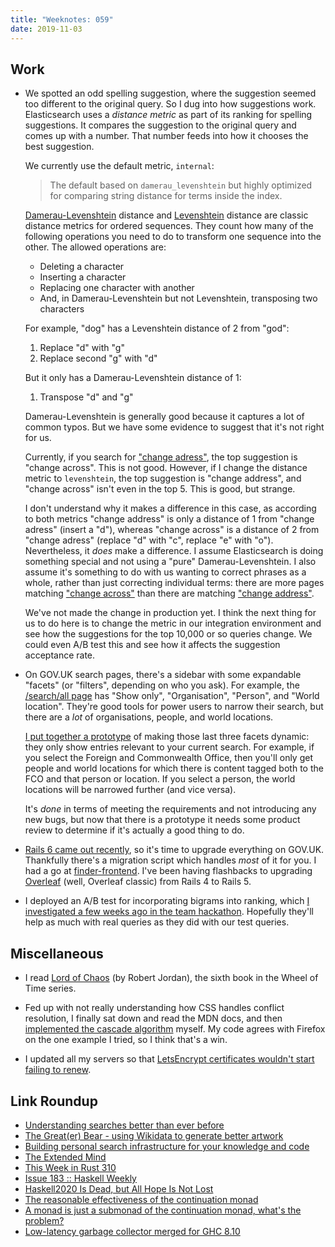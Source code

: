 ```yaml
---
title: "Weeknotes: 059"
date: 2019-11-03
---
```


## Work

- We spotted an odd spelling suggestion, where the suggestion seemed
  too different to the original query.  So I dug into how suggestions
  work.  Elasticsearch uses a *distance metric* as part of its ranking
  for spelling suggestions.  It compares the suggestion to the
  original query and comes up with a number.  That number feeds into
  how it chooses the best suggestion.

  We currently use the default metric, `internal`:

  > The default based on `damerau_levenshtein` but highly optimized
  > for comparing string distance for terms inside the index.

  [Damerau-Levenshtein][] distance and [Levenshtein][] distance are
  classic distance metrics for ordered sequences.  They count how many
  of the following operations you need to do to transform one sequence
  into the other.  The allowed operations are:

  - Deleting a character
  - Inserting a character
  - Replacing one character with another
  - And, in Damerau-Levenshtein but not Levenshtein, transposing two
    characters

  For example, "dog" has a Levenshtein distance of 2 from "god":

  1. Replace "d" with "g"
  2. Replace second "g" with "d"

  But it only has a Damerau-Levenshtein distance of 1:

  1. Transpose "d" and "g"

  Damerau-Levenshtein is generally good because it captures a lot of
  common typos.  But we have some evidence to suggest that it's not
  right for us.

  Currently, if you search for ["change adress"][], the top suggestion
  is "change across".  This is not good.  However, if I change the
  distance metric to `levenshtein`, the top suggestion is "change
  address", and "change across" isn't even in the top 5.  This is
  good, but strange.

  I don't understand why it makes a difference in this case, as
  according to both metrics "change address" is only a distance of 1
  from "change adress" (insert a "d"), whereas "change across" is a
  distance of 2 from "change adress" (replace "d" with "c", replace
  "e" with "o").  Nevertheless, it *does* make a difference.  I assume
  Elasticsearch is doing something special and not using a "pure"
  Damerau-Levenshtein.  I also assume it's something to do with us
  wanting to correct phrases as a whole, rather than just correcting
  individual terms: there are more pages matching ["change across"][]
  than there are matching ["change address"][].

  We've not made the change in production yet.  I think the next thing
  for us to do here is to change the metric in our integration
  environment and see how the suggestions for the top 10,000 or so
  queries change.  We could even A/B test this and see how it affects
  the suggestion acceptance rate.

- On GOV.UK search pages, there's a sidebar with some expandable
  "facets" (or "filters", depending on who you ask).  For example, the
  [/search/all page][] has "Show only", "Organisation", "Person", and
  "World location".  They're good tools for power users to narrow
  their search, but there are a *lot* of organisations, people, and
  world locations.

  [I put together a prototype][] of making those last three facets
  dynamic: they only show entries relevant to your current search.
  For example, if you select the Foreign and Commonwealth Office, then
  you'll only get people and world locations for which there is
  content tagged both to the FCO and that person or location.  If you
  select a person, the world locations will be narrowed further (and
  vice versa).

  It's *done* in terms of meeting the requirements and not introducing
  any new bugs, but now that there is a prototype it needs some
  product review to determine if it's actually a good thing to do.

- [Rails 6 came out recently][], so it's time to upgrade everything on
  GOV.UK.  Thankfully there's a migration script which handles *most*
  of it for you.  I had a go at [finder-frontend][].  I've been having
  flashbacks to upgrading [Overleaf][] (well, Overleaf classic) from
  Rails 4 to Rails 5.

- I deployed an A/B test for incorporating bigrams into ranking, which
  [I investigated a few weeks ago in the team hackathon][].  Hopefully
  they'll help as much with real queries as they did with our test
  queries.

[Damerau-Levenshtein]: https://en.wikipedia.org/wiki/Damerau%E2%80%93Levenshtein_distance
[Levenshtein]: https://en.wikipedia.org/wiki/Levenshtein_distance
["change adress"]: https://www.gov.uk/search/all?keywords="change+adress"
["change across"]: https://www.gov.uk/search/all?keywords="change+across"
["change address"]: https://www.gov.uk/search/all?keywords="change+address"
[/search/all page]: https://www.gov.uk/search/all
[I put together a prototype]: https://github.com/alphagov/finder-frontend/pull/1691
[Rails 6 came out recently]: https://edgeguides.rubyonrails.org/6_0_release_notes.html
[finder-frontend]: https://github.com/alphagov/finder-frontend/pull/1709
[Overleaf]: https://www.overleaf.com/
[I investigated a few weeks ago in the team hackathon]: weeknotes-056.html

## Miscellaneous

- I read [Lord of Chaos][] (by Robert Jordan), the sixth book in the
  Wheel of Time series.

- Fed up with not really understanding how CSS handles conflict
  resolution, I finally sat down and read the MDN docs, and then
  [implemented the cascade algorithm][] myself.  My code agrees with
  Firefox on the one example I tried, so I think that's a win.

- I updated all my servers so that [LetsEncrypt certificates wouldn't
  start failing to renew][].

[Lord of Chaos]: https://en.wikipedia.org/wiki/Lord_of_Chaos
[implemented the cascade algorithm]: css-cascade.html
[LetsEncrypt certificates wouldn't start failing to renew]: https://github.com/NixOS/nixpkgs/pull/71953

## Link Roundup

- [Understanding searches better than ever before](https://www.blog.google/products/search/search-language-understanding-bert)
- [The Great(er) Bear - using Wikidata to generate better artwork](https://shkspr.mobi/blog/2019/11/the-greater-bear-using-wikidata-to-generate-better-artwork/)
- [Building personal search infrastructure for your knowledge and code](https://beepb00p.xyz/pkm-search.html)
- [The Extended Mind](https://1000wordphilosophy.com/2014/05/19/the-extended-mind/)
- [This Week in Rust 310](https://this-week-in-rust.org/blog/2019/10/29/this-week-in-rust-310/)
- [Issue 183 :: Haskell Weekly](https://haskellweekly.news/issue/183.html)
- [Haskell2020 Is Dead, but All Hope Is Not Lost](http://reasonablypolymorphic.com/blog/haskell202x/index.html)
- [The reasonable effectiveness of the continuation monad](https://blog.poisson.chat/posts/2019-10-26-reasonable-continuations.html)
- [A monad is just a submonad of the continuation monad, what's the problem?](https://blog.poisson.chat/posts/2019-10-27-continuation-submonads.html)
- [Low-latency garbage collector merged for GHC 8.10](http://www.well-typed.com/blog/2019/10/nonmoving-gc-merge/)

